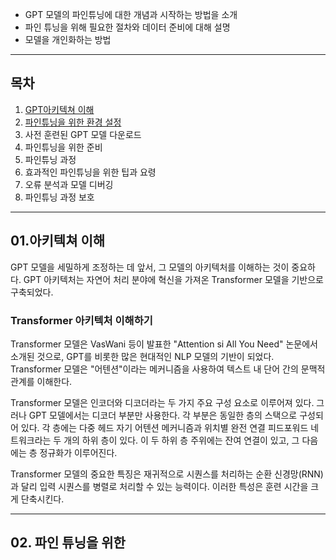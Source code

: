 * GPT 모델의 파인튜닝에 대한 개념과 시작하는 방법을 소개
* 파인 튜닝을 위해 필요한 절차와 데이터 준비에 대해 설명
* 모델을 개인화하는 방법

---
## 목차
1) [GPT아키텍쳐 이해](#01.-아키텍쳐-이해)
2) [파인튜닝을 위한 환경 설정](#02.-파인-튜닝을-위한)
3) 사전 훈련된 GPT 모델 다운로드
4) 파인튜닝을 위한 준비
5) 파인튜닝 과정
6) 효과적인 파인튜닝을 위한 팁과 요령
7) 오류 분석과 모델 디버깅
8) 파인튜닝 과정 보호

---
## 01.아키텍쳐 이해
GPT 모델을 세밀하게 조정하는 데 앞서, 그 모델의 아키텍처를 이해하는 것이 중요하다.
GPT 아키텍처는 자연어 처리 분야에 혁신을 가져온 Transformer 모델을 기반으로 구축되었다.

### Transformer 아키텍처 이해하기
Transformer 모델은 VasWani 등이 발표한 "Attention si All You Need" 논문에서 소개된 것으로, GPT를 비롯한 많은 현대적인 NLP 모델의 기반이 되었다.
Transformer 모델은 "어텐션"이라는 메커니즘을 사용하여 텍스트 내 단어 간의 문맥적 관계를 이해한다.

Transformer 모델은 인코더와 디코더라는 두 가지 주요 구성 요소로 이루어져 있다. 그러나 GPT 모델에서는 디코더 부분만 사용한다.
각 부분은 동일한 층의 스택으로 구성되어 있다. 각 층에는 다중 헤드 자기 어텐션 메커니즘과 위치별 완전 연결 피드포워드 네트워크라는 두 개의 하위 층이 있다.
이 두 하위 층 주위에는 잔여 연결이 있고, 그 다음에는 층 정규화가 이루어진다.

Transformer 모델의 중요한 특징은 재귀적으로 시퀀스를 처리하는 순환 신경망(RNN)과 달리 입력 시퀀스를 병렬로 처리할 수 있는 능력이다.
이러한 특성은 훈련 시간을 크게 단축시킨다.

---
## 02. 파인 튜닝을 위한
